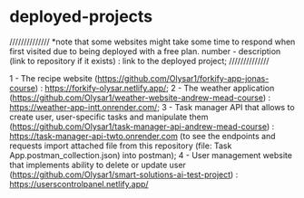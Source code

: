 # deployed-projects

//////////////
*note that some websites might take some time to respond when first visited due to being deployed with a free plan.
number - description (link to repository if it exists) : link to the deployed project;
//////////////

1 - The recipe website (https://github.com/Olysar1/forkify-app-jonas-course) : https://forkify-olysar.netlify.app/;
2 - The weather application (https://github.com/Olysar1/weather-website-andrew-mead-course) : https://weather-app-intt.onrender.com/;
3 - Task manager API that allows to create user, user-specific tasks and manipulate them (https://github.com/Olysar1/task-manager-api-andrew-mead-course) : https://task-manager-api-twto.onrender.com (to see the endpoints and requests import attached file from this repository (file: Task App.postman_collection.json) into postman);
4 - User management website that implements ability to delete or update user (https://github.com/Olysar1/smart-solutions-ai-test-project) : https://userscontrolpanel.netlify.app/
